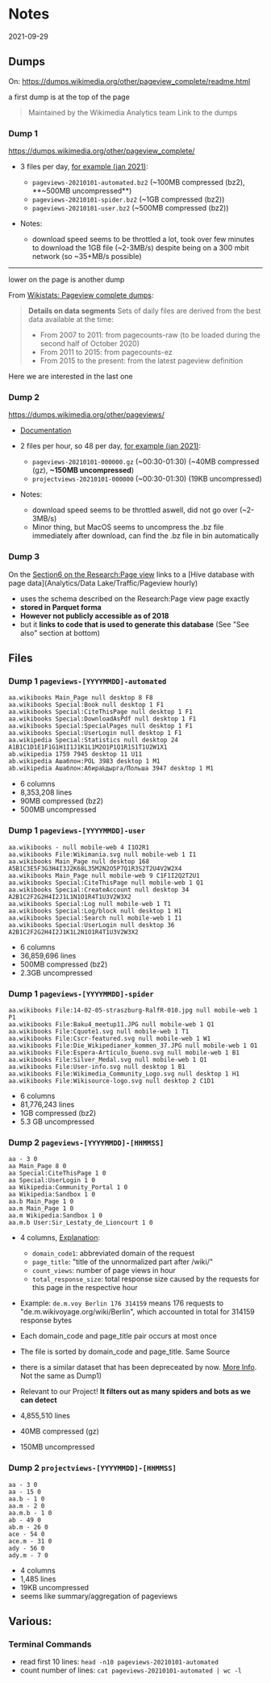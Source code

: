 # Notes

2021-09-29

## Dumps

On: https://dumps.wikimedia.org/other/pageview_complete/readme.html

a first dump is at the top of the page

> Maintained by the Wikimedia Analytics team Link to the dumps

### Dump 1

https://dumps.wikimedia.org/other/pageview_complete/

- 3 files per day, [for example (jan 2021)](https://dumps.wikimedia.org/other/pageview_complete/2021/2021-01/):
    - ```pageviews-20210101-automated.bz2``` (~100MB compressed (bz2), **~500MB uncompressed**)
    - ```pageviews-20210101-spider.bz2``` (~1GB compressed (bz2))
    - ```pageviews-20210101-user.bz2``` (~500MB compressed (bz2))

- Notes:
    - download speed seems to be throttled a lot, took over few minutes to download the 1GB file (~2-3MB/s) despite being on a 300 mbit network (so ~35+MB/s possible)

---

lower on the page is another dump

From [Wikistats: Pageview complete dumps](https://dumps.wikimedia.org/other/pageview_complete/readme.html):

> **Details on data segments**
> Sets of daily files are derived from the best data available at the time:
> - From 2007 to 2011: from pagecounts-raw (to be loaded during the second half of October 2020)
> - From 2011 to 2015: from pagecounts-ez
> - From 2015 to the present: from the latest pageview definition

Here we are interested in the last one

### Dump 2

https://dumps.wikimedia.org/other/pageviews/

- [Documentation](https://meta.wikimedia.org/wiki/Research:Page_view)
- 2 files per hour, so 48 per day, [for example (jan 2021)](https://dumps.wikimedia.org/other/pageviews/2021/2021-01/):
    - ```pageviews-20210101-000000.gz``` (~00:30-01:30) (~40MB compressed (gz), **~150MB uncompressed**)
    - `projectviews-20210101-000000` (~00:30-01:30) (19KB uncompressed)

- Notes:
    - download speed seems to be throttled aswell, did not go over (~2-3MB/s)
    - Minor thing, but MacOS seems to uncompress the .bz file immediately after download, can find the .bz file in bin automatically


### Dump 3

On the [Section6 on the Research:Page view](https://meta.wikimedia.org/wiki/Research:Page_view#Data_sources_that_use_this_definition) links to a [Hive database with page data](Analytics/Data Lake/Traffic/Pageview hourly)
- uses the schema described on the Research:Page view page exactly
- **stored in Parquet forma**
- **However not publicly accessible as of 2018**
- but it **links to code that is used to generate this database** (See "See also" section at bottom)

## Files

### Dump 1 ```pageviews-[YYYYMMDD]-automated```

```
aa.wikibooks Main_Page null desktop 8 F8
aa.wikibooks Special:Book null desktop 1 F1
aa.wikibooks Special:CiteThisPage null desktop 1 F1
aa.wikibooks Special:DownloadAsPdf null desktop 1 F1
aa.wikibooks Special:SpecialPages null desktop 1 F1
aa.wikibooks Special:UserLogin null desktop 1 F1
aa.wikipedia Special:Statistics null desktop 24 A1B1C1D1E1F1G1H1I1J1K1L1M2O1P1Q1R1S1T1U2W1X1
ab.wikipedia 1759 7945 desktop 11 U11
ab.wikipedia Ашаблон:POL 3983 desktop 1 M1
ab.wikipedia Ашаблон:Абираҟдырга/Польша 3947 desktop 1 M1
```

- 6 columns
- 8,353,208 lines
- 90MB compressed (bz2)
- 500MB uncompressed

### Dump 1 ```pageviews-[YYYYMMDD]-user```

```
aa.wikibooks - null mobile-web 4 I1O2R1
aa.wikibooks File:Wikimania.svg null mobile-web 1 I1
aa.wikibooks Main_Page null desktop 168 A5B1C3E5F3G3H4I3J2K68L35M2N2O5P7Q1R3S2T2U4V2W2X4
aa.wikibooks Main_Page null mobile-web 9 C1F1I2Q2T2U1
aa.wikibooks Special:CiteThisPage null mobile-web 1 Q1
aa.wikibooks Special:CreateAccount null desktop 34 A2B1C2F2G2H4I2J1L1N1O1R4T1U3V2W3X2
aa.wikibooks Special:Log null mobile-web 1 T1
aa.wikibooks Special:Log/block null desktop 1 H1
aa.wikibooks Special:Search null mobile-web 1 I1
aa.wikibooks Special:UserLogin null desktop 36 A2B1C2F2G2H4I2J1K1L2N1O1R4T1U3V2W3X2
```

- 6 columns
- 36,859,696 lines
- 500MB compressed (bz2)
- 2.3GB uncompressed

### Dump 1 ```pageviews-[YYYYMMDD]-spider```

```
aa.wikibooks File:14-02-05-straszburg-RalfR-010.jpg null mobile-web 1 P1
aa.wikibooks File:Baku4_meetup11.JPG null mobile-web 1 Q1
aa.wikibooks File:Cquote1.svg null mobile-web 1 T1
aa.wikibooks File:Cscr-featured.svg null mobile-web 1 W1
aa.wikibooks File:Die_Wikipedianer_kommen_37.JPG null mobile-web 1 O1
aa.wikibooks File:Espera-Artículo_bueno.svg null mobile-web 1 B1
aa.wikibooks File:Silver_Medal.svg null mobile-web 1 Q1
aa.wikibooks File:User-info.svg null desktop 1 B1
aa.wikibooks File:Wikimedia_Community_Logo.svg null desktop 1 H1
aa.wikibooks File:Wikisource-logo.svg null desktop 2 C1D1
```

- 6 columns
- 81,776,243 lines
- 1GB compressed (bz2)
- 5.3 GB uncompressed

### Dump 2 ```pageviews-[YYYYMMDD]-[HHMMSS]```

```
aa - 3 0
aa Main_Page 8 0
aa Special:CiteThisPage 1 0
aa Special:UserLogin 1 0
aa Wikipedia:Community_Portal 1 0
aa Wikipedia:Sandbox 1 0
aa.b Main_Page 1 0
aa.m Main_Page 1 0
aa.m Wikipedia:Sandbox 1 0
aa.m.b User:Sir_Lestaty_de_Lioncourt 1 0
```

- 4 columns, [Explanation](https://wikitech.wikimedia.org/wiki/Analytics/Data_Lake/Traffic/Pageviews):
    - ```domain_code1```: abbreviated domain of the request
    - ```page_title```: "title of the unnormalized part after /wiki/"
    - ```count_views```: number of page views in hour
    - ```total_response_size```: total response size caused by the requests for this page in the respective hour

- Example: ```de.m.voy Berlin 176 314159``` means 176 requests to "de.m.wikivoyage.org/wiki/Berlin", which accounted in total for 314159 response bytes
- Each domain_code and page_title pair occurs at most once
- The file is sorted by domain_code and page_title. Same Source
- there is a similar dataset that has been depreceated by now. [More Info](https://wikitech.wikimedia.org/wiki/Analytics/Archive/Data/Pagecounts-raw). Not the same as Dump1)
- Relevant to our Project! **It filters out as many spiders and bots as we can detect**
- 4,855,510 lines
- 40MB compressed (gz)
- 150MB uncompressed


### Dump 2 ```projectviews-[YYYYMMDD]-[HHMMSS]```

```
aa - 3 0
aa - 15 0
aa.b - 1 0
aa.m - 2 0
aa.m.b - 1 0
ab - 49 0
ab.m - 26 0
ace - 54 0
ace.m - 31 0
ady - 56 0
ady.m - 7 0
```

- 4 columns
- 1,485 lines
- 19KB uncompressed
- seems like summary/aggregation of pageviews


## Various:

### Terminal Commands

- read first 10 lines: ``` head -n10 pageviews-20210101-automated ```
- count number of lines: ``` cat pageviews-20210101-automated | wc -l ```












